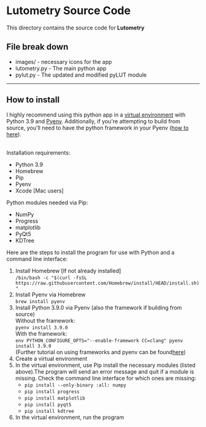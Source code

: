 # Lutometry Source Code
This directory contains the source code for <b>Lutometry</b>

<h2>File break down</h2>
<ul>
  <li>
    images/ - necessary icons for the app
  </li>
  <li>
    lutometry.py - The main python app
  </li>
  <li>
    pylut.py - The updated and modified pyLUT module
  </li>
</ul>
<hr>
<h2>How to install</h2>
I highly recommend using this python app in a <a href = "https://realpython.com/python-virtual-environments-a-primer/">virtual environment</a> with Python 3.9 and <a href = "https://realpython.com/intro-to-pyenv/">Pyenv</a>. Additionally, if you're attempting to build from source, you'll need to have the python framework in your Pyenv (<a href = "https://www.froehlichundfrei.de/blog/2014-11-30-my-transition-to-python3-and-pyenv-goodby-virtualenvwrapper/">how to here</a>).

<br>Installation requirements:
<ul>
  <li>
    Python 3.9
  </li>
  <li>
    Homebrew
  </li>
  <li>
    Pip
  </li>
  <li>
    Pyenv
  </li>
  <li>
    Xcode [Mac users]
  </li>
</ul>

Python modules needed via Pip:
<ul>
  <li>
    NumPy
  </li>
  <li>
    Progress
  </li>
  <li>
    matplotlib
  </li>
  <li>
    PyQt5
  </li>
  <li>
    KDTree
  </li>
</ul>

Here are the steps to install the program for use with Python and a command line interface:

<ol>
  <li>
    Install Homebrew [If not already installed]
    <br><code>/bin/bash -c "$(curl -fsSL https://raw.githubusercontent.com/Homebrew/install/HEAD/install.sh)"</code>
  </li>
  <li>
    Install Pyenv via Homebrew
    <br><code>brew install pyenv</code>
  </li>
  <li>
    Install Python 3.9.0 via Pyenv (also the framework if building from source)
    <br>Without the framework:
    <br><code>pyenv install 3.9.0</code>
    <br>With the framework:
    <br><code>env PYTHON_CONFIGURE_OPTS="--enable-framework CC=clang" pyenv install 3.9.0</code>
    <br>(Further tutorial on using frameworks and pyenv can be found<a href = "https://www.froehlichundfrei.de/blog/2014-11-30-my-transition-to-python3-and-pyenv-goodby-virtualenvwrapper/">here</a>)
  </li>
  <li>
    Create a virtual environment
  </li>
  <li>
    In the virtual environment, use Pip install the necessary modules (listed above).The program will send an error message and quit if a module is missing. Check the command line interface for which ones are missing:
    <ul>
      <li>
        <code>pip install --only-binary :all: numpy</code>
      </li>
      <li>
        <code>pip install progress</code>
      </li>
      <li>
        <code>pip install matplotlib</code>
      </li>
      <li>
        <code>pip install pyqt5</code>
      </li>
      <li>
        <code>pip install kdtree</code>
      </li>
    </ul>
  </li>
  <li>
    In the virtual environment, run the program
  </li>
</ol>
